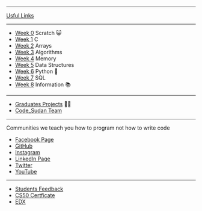 ***
[Usful Links](https://mohamed-faroug.github.io/ap/curriculum/other/usefullinks/)

***
* [Week 0](https://mohamed-faroug.github.io/ap/curriculum/0/) Scratch 😺
* [Week 1](https://mohamed-faroug.github.io/ap/curriculum/1/) C
* [Week 2](https://mohamed-faroug.github.io/ap/curriculum/2/) Arrays
* [Week 3](https://mohamed-faroug.github.io/ap/curriculum/3/) Algorithms
* [Week 4](https://mohamed-faroug.github.io/ap/curriculum/4/) Memory
* [Week 5](https://mohamed-faroug.github.io/ap/curriculum/5/) Data Structures
* [Week 6](https://mohamed-faroug.github.io/ap/curriculum/6/) Python  🐍
* [Week 7](https://mohamed-faroug.github.io/ap/curriculum/7/) SQL
* [Week 8](https://mohamed-faroug.github.io/ap/curriculum/8/) Information 📚


***
* [Graduates Projects](https://mohamed-faroug.github.io/ap/curriculum/other/graduates/) 🧑‍🎓
* [Code_Sudan Team](https://mohamed-faroug.github.io/ap/curriculum/other/team/)


***

Communities
we teach you how to program not how to write code
* [Facebook Page](https://www.facebook.com/codesudan)
* [GitHub](https://github.com/code-sudan)
* [Instagram](https://www.instagram.com/codesudan/)
* [LinkedIn Page](https://www.linkedin.com/company/66235022/)
* [Twitter](https://twitter.com/CodeSudan)
* [YouTube](https://www.youtube.com/channel/UCvw-oD093q--x27JrwNRhyw/)

***

* [Students Feedback](https://mohamed-faroug.github.io/ap/curriculum/other/feedback/)
* [CS50 Certficate ](https://mohamed-faroug.github.io/ap/curriculum/other/cs50Certficate/)
* [EDX ](https://courses.edx.org/courses/course-v1:HarvardX+CS50+X/course/)





